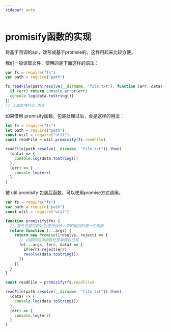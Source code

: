 ```yaml
---
sidebar: auto
---
```


# promisify函数的实现

将基于回调的api，改写成基于promsie的。这样用起来比较方便。

我们一般读取文件，使用的是下面这样的语法：

```js
var fs = require("fs")
var path = require("path")

fs.readFile(path.resolve(__dirname, "file.txt"), function (err, data) {
  if (err) return console.error(err)
  console.log(data.toString())
})
// 上面能够打印 内容
```

如果借用 promisify函数，包装处理过后，会是这样的用法：
```js
let fs = require("fs")
let path = require("path")
const util = require("util")
const readFile = util.promisify(fs.readFile)

readFile(path.resolve(__dirname, "file.txt")).then(
  (data) => {
    console.log(data.toString())
  },
  (err) => {
    console.log(err)
  }
)
```

被 util.promisify 包装后函数，可以使用promise方式调用。

```js
var fs = require("fs")
var path = require("path")
const util = require("util")

function promisify(fn) {
  // 首先包装过的之后还行执行，说明返回的是一个函数
  return function (...args) {
    return new Promise((resolve, reject) => {
      // 内部的回调函数还是需要自己写
      fn(...args, (err, data) => {
        if(err) reject(err)
        resolve(data.toString())
      })
    })
  }
}

const readFile = promisify(fs.readFile)

readFile(path.resolve(__dirname, "file.txt")).then(
  (data) => {
    console.log(data.toString())
  },
  (err) => {
    console.log(err)
  }
)
```








